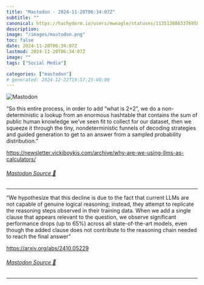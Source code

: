```yaml
---
title: "Mastodon - 2024-11-20T06:34:07Z"
subtitle: ""
canonical: https://hachyderm.io/users/mweagle/statuses/113513886337695806
description:
image: "/images/mastodon.png"
toc: false
date: 2024-11-20T06:34:07Z
lastmod: 2024-11-20T06:34:07Z
image: ""
tags: ["Social Media"]

categories: ["mastodon"]
# generated: 2024-12-22T19:57:25-08:00
---
```

![Mastodon](/images/mastodon.png)

<p>“So this entire process, in order to add “what is 2+2”, we do a non-deterministic a lookup from an enormous hashtable that contains the sum of public human knowledge we’ve seen fit to collect for our dataset, then we squeeze it through the tiny, nondeterministic funnels of decoding strategies and guided generation to get to an answer from a sampled probability distribution.”</p><p><a href="https://newsletter.vickiboykis.com/archive/why-are-we-using-llms-as-calculators/" target="_blank" rel="nofollow noopener noreferrer" translate="no"><span class="invisible">https://</span><span class="ellipsis">newsletter.vickiboykis.com/arc</span><span class="invisible">hive/why-are-we-using-llms-as-calculators/</span></a></p>


###### [Mastodon Source 🐘](https://hachyderm.io/@mweagle/113513886337695806)

___

<p>“We hypothesize that this decline is due to the fact that current LLMs are not capable of genuine logical reasoning; instead, they attempt to replicate the reasoning steps observed in their training data. When we add a single clause that appears relevant to the question, we observe significant performance drops (up to 65%) across all state-of-the-art models, even though the added clause does not contribute to the reasoning chain needed to reach the final answer” </p><p><a href="https://arxiv.org/abs/2410.05229" target="_blank" rel="nofollow noopener noreferrer" translate="no"><span class="invisible">https://</span><span class="">arxiv.org/abs/2410.05229</span><span class="invisible"></span></a></p>


###### [Mastodon Source 🐘](https://hachyderm.io/@mweagle/113513896908279852)

___

